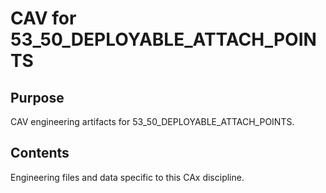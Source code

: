 # CAV for 53_50_DEPLOYABLE_ATTACH_POINTS

## Purpose
CAV engineering artifacts for 53_50_DEPLOYABLE_ATTACH_POINTS.

## Contents
Engineering files and data specific to this CAx discipline.
